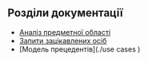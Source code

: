 ## Розділи документації
- [Аналіз предметної області](./requirements/state-of-the-art.md)
- [Запити зацікавлених осіб](./requirements/stakeholders-needs.md   )
- [Модель прецедентів](./use cases )

